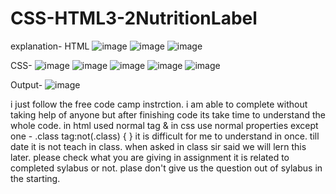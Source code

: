 # CSS-HTML3-2NutritionLabel

explanation-
HTML
![image](https://github.com/SaurabhShrikhande/CSS-HTML3-2NutritionLabel/assets/142402502/d3900070-6058-4717-94bb-1cc5fd59977b)
![image](https://github.com/SaurabhShrikhande/CSS-HTML3-2NutritionLabel/assets/142402502/5a2e0ac0-b30c-4b9c-8c18-11d0ac9d5ae7)
![image](https://github.com/SaurabhShrikhande/CSS-HTML3-2NutritionLabel/assets/142402502/e60f3fc7-fe81-4425-a76b-bb38b8978a19)

CSS-
![image](https://github.com/SaurabhShrikhande/CSS-HTML3-2NutritionLabel/assets/142402502/8ccf7396-9a90-48f9-882b-20ef8de00927)
![image](https://github.com/SaurabhShrikhande/CSS-HTML3-2NutritionLabel/assets/142402502/cf5e33d2-f42a-4661-8c7a-ff1e77a30dcd)
![image](https://github.com/SaurabhShrikhande/CSS-HTML3-2NutritionLabel/assets/142402502/7f661229-4e12-4697-b1d2-d76917623bb0)
![image](https://github.com/SaurabhShrikhande/CSS-HTML3-2NutritionLabel/assets/142402502/b37b16ea-4fd4-4ce7-bdb8-ec2ea0fbc4ee)
![image](https://github.com/SaurabhShrikhande/CSS-HTML3-2NutritionLabel/assets/142402502/eaaa344a-2fee-4d89-b3af-27450bb0ffad)

 Output-
 ![image](https://github.com/SaurabhShrikhande/CSS-HTML3-2NutritionLabel/assets/142402502/e609da87-2604-4b14-b2b6-1596e8a0157c)

i just follow the free code camp instrction. i am able to complete without taking help of anyone but after finishing code its take time to understand the whole code. 
in html used normal tag & in css use normal properties except one -
 .class tag:not(.class) {
  }
  it is difficult for me to understand in once. till date it is not teach in class. when asked in class sir said we will lern this later. 
  please check what you are giving in assignment it is related to completed sylabus or not. plase don't give us the question out of sylabus in the starting.
